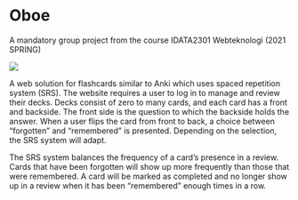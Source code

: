 # Oboe
A mandatory group project from the course IDATA2301 Webteknologi (2021 SPRING) 

<img src="https://media.giphy.com/media/dZongPVfufls5DcmXr/source.gif">

A web solution for flashcards similar to Anki which uses spaced repetition system (SRS). The website requires a user to log in to manage and review their decks. Decks consist of zero to many cards, and each card has a front and backside. The front side is the question to which the backside holds the answer. When a user flips the card from front to back, a choice between “forgotten” and “remembered” is presented. Depending on the selection, the SRS system will adapt. 

The SRS system balances the frequency of a card’s presence in a review. Cards that have been forgotten will show up more frequently than those that were remembered. A card will be marked as completed and no longer show up in a review when it has been “remembered” enough times in a row.
